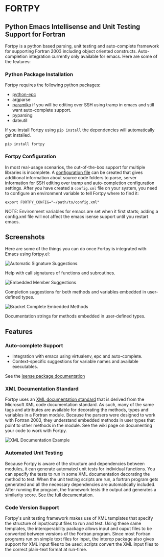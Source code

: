 FORTPY
======

Python Emacs Intellisense and Unit Testing Support for Fortran
------

Fortpy is a python based parsing, unit testing and auto-complete framework for supporting Fortran 2003 including object oriented constructs. Auto-completion integration currently only available for emacs. Here are some of the features:

### Python Package Installation

Fortpy requires the following python packages:
- [python-epc](https://github.com/tkf/python-epc)
- argparse
- [paramiko](https://github.com/paramiko/paramiko) if you will be editing over SSH using tramp in emacs and still want auto-complete support.
- pyparsing
- dateutil

If you install Fortpy using `pip install` the dependencies will automatically get installed.

    pip install fortpy

### Fortpy Configuration

In most real-usage scenarios, the out-of-the-box support for multiple libraries is incomplete. A [configuration file](https://github.com/rosenbrockc/fortpy/wiki/Fortpy-Global-Configuration) can be created that gives additional information about source code folders to parse, server information for SSH editing over tramp and auto-completion configuration settings. After you have created a `config.xml` file on your system, you need to configure an environment variable to tell Fortpy where to find it:

`export FORTPY_CONFIG="~/path/to/config.xml"`

NOTE: Environment variables for emacs are set when it first starts; adding a config.xml file will not affect the emacs isense support until you restart emacs.

Screenshots
------

Here are some of the things you can do once Fortpy is integrated with Emacs using fortpy.el:

![Automatic Signature Suggestions](../master/docs/screenshots/signature.png "Help with call signatures of functions and subroutines.")

Help with call signatures of functions and subroutines.

![Embedded Member Suggestions](../master/docs/screenshots/completion.png "Completion suggestions for both methods and variables embedded in user-defined types.")

Completion suggestions for both methods and variables embedded in user-defined types.

![Bracket Complete Embedded Methods](../master/docs/screenshots/bracket_complete.png "Documentation strings for methods embedded in user-defined types")

Documentation strings for methods embedded in user-defined types.
 
Features
------

### Auto-complete Support
- Integration with emacs using virtualenv, epc and auto-complete.
- Context-specific suggestions for variable names and available executables.

See the [isense package documentation](https://github.com/rosenbrockc/fortpy/wiki/Intellisense-Package)

### XML Documentation Standard

Fortpy uses an [XML documentation standard](https://github.com/rosenbrockc/fortpy/wiki/XML-Documentation-Standard) that is derived from the Microsoft XML code documentation standard. As such, many of the same tags and attributes are available for decorating the methods, types and variables in a Fortran module. Because the parsers were designed to work with Fortran 2003, they understand embedded methods in user types that point to other methods in the module. See the wiki page on documenting your code to work with Fortpy.

![XML Documentation Example](../master/docs/screenshots/xml_docs.png "XML documentation standard allows for complex documentation strings and structures.")

### Automated Unit Testing

Because Fortpy is aware of the structure and dependencies between modules, it can generate automated unit tests for individual functions. You can specify the tests to run in some XML documentation decorating the method to test. When the unit testing scripts are run, a fortran program gets generated and all the necessary dependencies are automatically included. After running the program, the framework tests the output and generates a similarity score. [See the full documentation](https://github.com/rosenbrockc/fortpy/wiki/Unit-Testing-Package).

### Code Version Support

Fortpy's unit testing framework makes use of XML templates that specify the structure of input/output files to run and test. Using these same templates, the interoperability package allows input and ouput files to be converted between versions of the Fortran program. Since most Fortran programs run on simple text files for input, the interop package also gives support for XML input files to be used; scripts convert the XML input files to the correct plain-text format at run-time.
